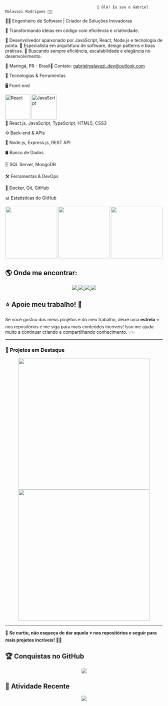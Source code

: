 
                                             🌟 Olá! Eu sou o Gabriel Malavazi Rodrigues 👋🚀

🧑‍💻 Engenheiro de Software | Criador de Soluções Inovadoras

🚀 Transformando ideias em código com eficiência e criatividade.

🔹 Desenvolvedor apaixonado por JavaScript, React, Node.js e tecnologia de ponta.
🔹 Especialista em arquitetura de software, design patterns e boas práticas.
🔹 Buscando sempre eficiência, escalabilidade e elegância no desenvolvimento.

📍 Maringá, PR - Brasil📧 Contato: gabrielmalavazi_dev@outlook.com

🚀 Tecnologias & Ferramentas

🖥️ Front-end
<div align="left">
  <img src="https://encrypted-tbn0.gstatic.com/images?q=tbn:ANd9GcTSoW3g9hjXIasgon-kpzz-lD9z4SsalyPbZA&s" alt="React" width="80" />
  <img src="https://encrypted-tbn0.gstatic.com/images?q=tbn:ANd9GcRw_NP-gNVF6Iyy2tDjL9kv7pkTakRxG0IXtQ&s"alt="JavaScript" width="80" />
</div>
🎨 React.js, JavaScript, TypeScript, HTML5, CSS3

⚙️ Back-end & APIs

🚀 Node.js, Express.js, REST API

🛢️ Banco de Dados

🗄️ SQL Server, MongoDB

🛠️ Ferramentas & DevOps

🔧 Docker, Git, GitHub

📊 Estatísticas do GitHub
<div align="center">
  <img height="165em" src="https://github-readme-stats.vercel.app/api?username=GabrielMalava&show_icons=true&theme=dracula&include_all_commits=true&count_private=true"/>
  <img height="165em" src="https://github-readme-stats.vercel.app/api/top-langs/?username=GabrielMalava&layout=compact&langs_count=7&theme=dracula"/>
  <img height="165em" src="https://github-readme-streak-stats.herokuapp.com/?user=GabrielMalava&theme=dracula">
</div>



## 🌎 Onde me encontrar:

<div align="center">
  <a href="https://www.linkedin.com/in/seu-usuario" target="_blank">
    <img src="[https://img.shields.io/badge/-LinkedIn-%230077B5?style=for-the-badge&logo=linkedin&logoColor=white](https://www.linkedin.com/in/gabriel-rodrigues-888225354/)" />
  </a>
  <a href="mailto:gabrielmalavazi_dev@outlook.com">
    <img src="https://img.shields.io/badge/-Email-%23D14836?style=for-the-badge&logo=gmail&logoColor=white" />
  </a>
  <a href="https://twitter.com/seu-usuario" target="_blank">
    <img src="https://img.shields.io/badge/-Twitter-%231DA1F2?style=for-the-badge&logo=twitter&logoColor=white" />
  </a>
  <a href="https://www.instagram.com/gabriel_malava?utm_source=qr&igsh=MWRvYmU0ejB0MG80cw==" target="_blank">
    <img src="https://img.shields.io/badge/-Instagram-%23E4405F?style=for-the-badge&logo=instagram&logoColor=white" />
  </a>
</div>



## ⭐ Apoie meu trabalho! 🚀

Se você gostou dos meus projetos e do meu trabalho, deixe uma **estrela** ⭐ nos repositórios e me siga para mais conteúdos incríveis! Isso me ajuda muito a continuar criando e compartilhando conhecimento. 💡✨

---

### 📌 **Projetos em Destaque**

<div align="center">
  <a href="https://github.com/GabrielMalava/Front_API">
    <img width="420px" src="https://github-readme-stats.vercel.app/api/pin/?username=GabrielMalava&repo=Front_API&theme=radical&border_radius=10"/>
  </a>
  <a href="https://github.com/GabrielMalava/API_magic_front">
    <img width="420px" src="https://github-readme-stats.vercel.app/api/pin/?username=GabrielMalava&repo=outro-projeto&theme=radical&border_radius=10"/>
  </a>
</div>

---

🌟 **Se curtiu, não esqueça de dar aquela ⭐ nos repositórios e seguir para mais projetos incríveis!** 🚀🔥

## 🏆 Conquistas no GitHub

<div align="center">
  <img src="https://github-profile-trophy.vercel.app/?username=GabrielMalava&theme=dracula&margin-w=15&row=1"/>
</div>


## 🚀 Atividade Recente

<div align="center">
  <img src="https://github-readme-activity-graph.vercel.app/graph?username=GabrielMalava&theme=dracula"/>
</div>

